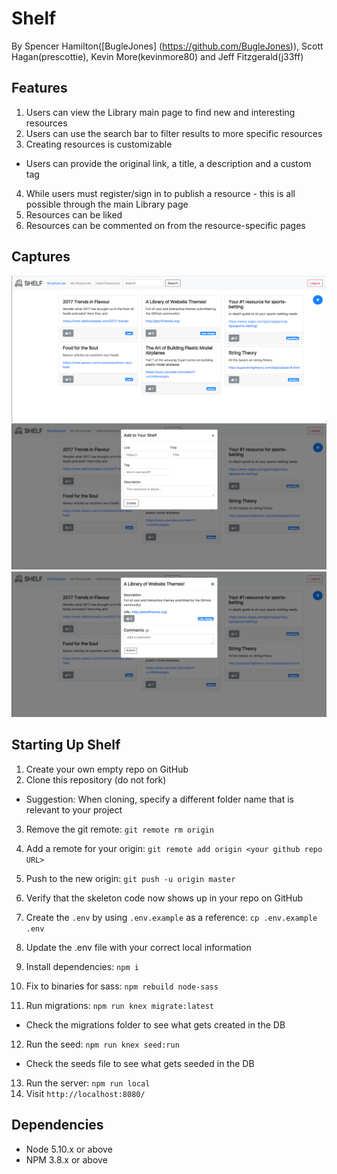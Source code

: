 # Shelf

By Spencer Hamilton([BugleJones] (https://github.com/BugleJones)), Scott Hagan(prescottie), Kevin More(kevinmore80) and Jeff Fitzgerald(j33ff)

## Features

1. Users can view the Library main page to find new and interesting resources
2. Users can use the search bar to filter results to more specific resources
3. Creating resources is customizable
  - Users can provide the original link, a title, a description and a custom tag
4. While users must register/sign in to publish a resource - this is all possible through the main Library page
5. Resources can be liked
6. Resources can be commented on from the resource-specific pages

## Captures

![Shelf Library: Home Page](https://github.com/BugleJones/Shelf/blob/master/docs/TheLibrary.png)
![Add to Your Shelf](https://github.com/BugleJones/Shelf/blob/master/docs/AddToShelf.png)
![Resource From the Main Library](https://github.com/BugleJones/Shelf/blob/master/docs/ResourcePage.png)

## Starting Up Shelf

1. Create your own empty repo on GitHub
2. Clone this repository (do not fork)
  - Suggestion: When cloning, specify a different folder name that is relevant to your project
3. Remove the git remote: `git remote rm origin`
4. Add a remote for your origin: `git remote add origin <your github repo URL>`
5. Push to the new origin: `git push -u origin master`
6. Verify that the skeleton code now shows up in your repo on GitHub

7. Create the `.env` by using `.env.example` as a reference: `cp .env.example .env`
8. Update the .env file with your correct local information
9. Install dependencies: `npm i`
10. Fix to binaries for sass: `npm rebuild node-sass`
11. Run migrations: `npm run knex migrate:latest`
  - Check the migrations folder to see what gets created in the DB
12. Run the seed: `npm run knex seed:run`
  - Check the seeds file to see what gets seeded in the DB
13. Run the server: `npm run local`
14. Visit `http://localhost:8080/`

## Dependencies

- Node 5.10.x or above
- NPM 3.8.x or above
